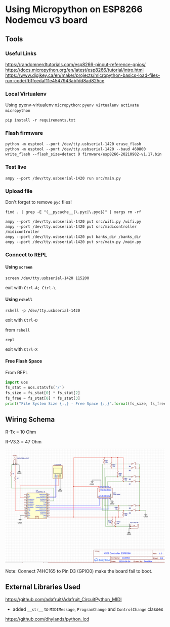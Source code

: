 # Using Micropython on ESP8266 Nodemcu v3 board

## Tools

### Useful Links

https://randomnerdtutorials.com/esp8266-pinout-reference-gpios/
https://docs.micropython.org/en/latest/esp8266/tutorial/intro.html
https://www.digikey.ca/en/maker/projects/micropython-basics-load-files-run-code/fb1fcedaf11e4547943abfdd8ad825ce

### Local Virtualenv

Using pyenv-virtualenv `micropython`: `pyenv virtualenv activate micropython`

```shell
pip install -r requirements.txt
```

### Flash firmware

```shell
python -m esptool --port /dev/tty.usbserial-1420 erase_flash
python -m esptool --port /dev/tty.usbserial-1420 --baud 460800 write_flash --flash_size=detect 0 firmware/esp8266-20210902-v1.17.bin
```

### Test live

```shell
ampy --port /dev/tty.usbserial-1420 run src/main.py
```

### Upload file

Don't forget to remove `pyc` files!

```shell
find . | grep -E "(__pycache__|\.pyc|\.pyo$)" | xargs rm -rf
```

```shell
ampy --port /dev/tty.usbserial-1420 put src/wifi.py /wifi.py
ampy --port /dev/tty.usbserial-1420 put src/midicontroller /midicontroller
ampy --port /dev/tty.usbserial-1420 put banks_dir /banks_dir
ampy --port /dev/tty.usbserial-1420 put src/main.py /main.py
```

### Connect to REPL

#### Using `screen`

```shell
screen /dev/tty.usbserial-1420 115200
```
exit with `Ctrl-A; Ctrl-\`

#### Using `rshell`

```shell
rshell -p /dev/tty.usbserial-1420
```
exit with `Ctrl-D`

from `rshell`
```shell
repl
```
exit with `Ctrl-X`

#### Free Flash Space

From REPL

```python
import uos
fs_stat = uos.statvfs('/')
fs_size = fs_stat[0] * fs_stat[2]
fs_free = fs_stat[0] * fs_stat[3]
print("File System Size {:,} - Free Space {:,}".format(fs_size, fs_free))
```

## Wiring Schema

R-Tx = 10 Ohm

R-V3.3 = 47 Ohm

![diagram](img/diagram.png)

Note: Connect 74HC165 to Pin D3 (GPIO0) make the board fail to boot.

## External Libraries Used

https://github.com/adafruit/Adafruit_CircuitPython_MIDI
- added `__str__` to `MIDIMessage`, `ProgramChange` and `ControlChange` classes

https://github.com/dhylands/python_lcd
